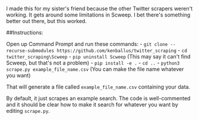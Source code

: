 I made this for my sister's friend because the other Twitter scrapers weren't working. It gets around some limitations in Scweep. I bet there's something better out there, but this worked.

##Instructions:

Open up Command Prompt and run these commands:
    - `git clone --recurse-submodules https://github.com/kenballus/twitter_scraping`
    - `cd twitter_scraping\Scweep`
    - `pip uninstall Scweep` (This may say it can't find Scweep, but that's not a problem)
    - `pip install -e .`
    - `cd ..`
    - `python3 scrape.py example_file_name.csv` (You can make the file name whatever you want)

That will generate a file called `example_file_name.csv` containing your data.

By default, it just scrapes an example search. The code is well-commented and it should be clear how to make it search for whatever you want by editing `scrape.py`.

